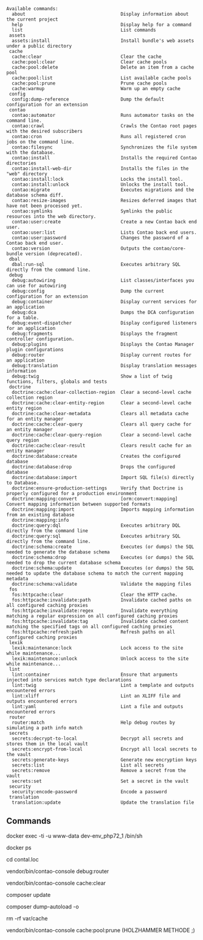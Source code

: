     Available commands:
      about                                   Display information about the current project
      help                                    Display help for a command
      list                                    List commands
     assets
      assets:install                          Install bundle's web assets under a public directory
     cache
      cache:clear                             Clear the cache
      cache:pool:clear                        Clear cache pools
      cache:pool:delete                       Delete an item from a cache pool
      cache:pool:list                         List available cache pools
      cache:pool:prune                        Prune cache pools
      cache:warmup                            Warm up an empty cache
     config
      config:dump-reference                   Dump the default configuration for an extension
     contao
      contao:automator                        Runs automator tasks on the command line.
      contao:crawl                            Crawls the Contao root pages with the desired subscribers
      contao:cron                             Runs all registered cron jobs on the command line.
      contao:filesync                         Synchronizes the file system with the database.
      contao:install                          Installs the required Contao directories
      contao:install-web-dir                  Installs the files in the "web" directory
      contao:install:lock                     Locks the install tool.
      contao:install:unlock                   Unlocks the install tool.
      contao:migrate                          Executes migrations and the database schema diff.
      contao:resize-images                    Resizes deferred images that have not been processed yet.
      contao:symlinks                         Symlinks the public resources into the web directory.
      contao:user:create                      Create a new Contao back end user.
      contao:user:list                        Lists Contao back end users.
      contao:user:password                    Changes the password of a Contao back end user.
      contao:version                          Outputs the contao/core-bundle version (deprecated).
     dbal
      dbal:run-sql                            Executes arbitrary SQL directly from the command line.
     debug
      debug:autowiring                        List classes/interfaces you can use for autowiring
      debug:config                            Dump the current configuration for an extension
      debug:container                         Display current services for an application
      debug:dca                               Dumps the DCA configuration for a table.
      debug:event-dispatcher                  Display configured listeners for an application
      debug:fragments                         Displays the fragment controller configuration.
      debug:plugins                           Displays the Contao Manager plugin configurations
      debug:router                            Display current routes for an application
      debug:translation                       Display translation messages information
      debug:twig                              Show a list of twig functions, filters, globals and tests
     doctrine
      doctrine:cache:clear-collection-region  Clear a second-level cache collection region
      doctrine:cache:clear-entity-region      Clear a second-level cache entity region
      doctrine:cache:clear-metadata           Clears all metadata cache for an entity manager
      doctrine:cache:clear-query              Clears all query cache for an entity manager
      doctrine:cache:clear-query-region       Clear a second-level cache query region
      doctrine:cache:clear-result             Clears result cache for an entity manager
      doctrine:database:create                Creates the configured database
      doctrine:database:drop                  Drops the configured database
      doctrine:database:import                Import SQL file(s) directly to Database.
      doctrine:ensure-production-settings     Verify that Doctrine is properly configured for a production environment
      doctrine:mapping:convert                [orm:convert:mapping] Convert mapping information between supported formats
      doctrine:mapping:import                 Imports mapping information from an existing database
      doctrine:mapping:info                   
      doctrine:query:dql                      Executes arbitrary DQL directly from the command line
      doctrine:query:sql                      Executes arbitrary SQL directly from the command line.
      doctrine:schema:create                  Executes (or dumps) the SQL needed to generate the database schema
      doctrine:schema:drop                    Executes (or dumps) the SQL needed to drop the current database schema
      doctrine:schema:update                  Executes (or dumps) the SQL needed to update the database schema to match the current mapping metadata
      doctrine:schema:validate                Validate the mapping files
     fos
      fos:httpcache:clear                     Clear the HTTP cache.
      fos:httpcache:invalidate:path           Invalidate cached paths on all configured caching proxies
      fos:httpcache:invalidate:regex          Invalidate everything matching a regular expression on all configured caching proxies
      fos:httpcache:invalidate:tag            Invalidate cached content matching the specified tags on all configured caching proxies
      fos:httpcache:refresh:path              Refresh paths on all configured caching proxies
     lexik
      lexik:maintenance:lock                  Lock access to the site while maintenance...
      lexik:maintenance:unlock                Unlock access to the site while maintenance...
     lint
      lint:container                          Ensure that arguments injected into services match type declarations
      lint:twig                               Lint a template and outputs encountered errors
      lint:xliff                              Lint an XLIFF file and outputs encountered errors
      lint:yaml                               Lint a file and outputs encountered errors
     router
      router:match                            Help debug routes by simulating a path info match
     secrets
      secrets:decrypt-to-local                Decrypt all secrets and stores them in the local vault
      secrets:encrypt-from-local              Encrypt all local secrets to the vault
      secrets:generate-keys                   Generate new encryption keys
      secrets:list                            List all secrets
      secrets:remove                          Remove a secret from the vault
      secrets:set                             Set a secret in the vault
     security
      security:encode-password                Encode a password
     translation
      translation:update                      Update the translation file




## Commands 

docker exec -ti -u www-data dev-env_php72_1 /bin/sh

docker ps

cd contal.loc

vendor/bin/contao-console debug:router

vendor/bin/contao-console cache:clear

composer update

composer dump-autoload -o

rm -rf var/cache

vendor/bin/contao-console cache:pool:prune  (HOLZHAMMER METHODE ;)